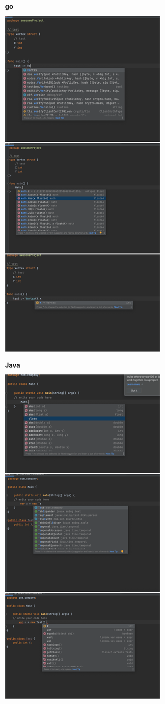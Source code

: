 ## go
![](Image/2021-07-25-10-24-39.png)
![](Image/2021-07-25-10-25-07.png)
![](Image/2021-07-25-10-25-37.png)

## Java
![](Image/2021-07-25-10-34-02.png)
![](Image/2021-07-25-10-35-04.png)
![](Image/2021-07-25-10-35-23.png)

## 